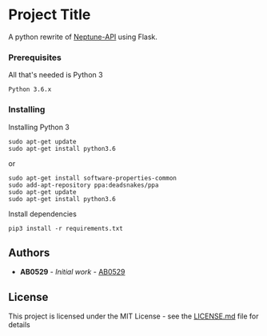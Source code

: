 # Project Title

A python rewrite of [Neptune-API](https://github.com/MoistSenpai/Neptune-API) using Flask.

### Prerequisites

All that's needed is Python 3

```
Python 3.6.x
```

### Installing

Installing Python 3

```
sudo apt-get update
sudo apt-get install python3.6
```

or

```
sudo apt-get install software-properties-common
sudo add-apt-repository ppa:deadsnakes/ppa
sudo apt-get update
sudo apt-get install python3.6
```

Install dependencies

```
pip3 install -r requirements.txt
```

## Authors

* **AB0529** - *Initial work* - [AB0529](https://github.com/MoistSenpai)

## License

This project is licensed under the MIT License - see the [LICENSE.md](LICENSE.md) file for details
